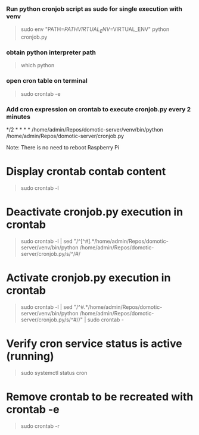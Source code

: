 ### Run python cronjob script as sudo for single execution with venv
> sudo env "PATH=$PATH VIRTUAL_ENV=$VIRTUAL_ENV" python cronjob.py

### obtain python interpreter path
> which python

### open cron table on terminal
> sudo crontab -e

### Add cron expression on crontab to execute cronjob.py every 2 minutes
*/2 * * * * /home/admin/Repos/domotic-server/venv/bin/python /home/admin/Repos/domotic-server/cronjob.py

Note: There is no need to reboot Raspberry Pi

# Display crontab contab content
> sudo crontab -l

# Deactivate cronjob.py execution in crontab
> sudo crontab -l | sed "/^[^#].*\/home\/admin\/Repos\/domotic-server\/venv\/bin\/python \/home\/admin\/Repos\/domotic-server\/cronjob.py/s/^/#/

# Activate cronjob.py execution in crontab
> sudo crontab -l | sed "/^#.*\/home\/admin\/Repos\/domotic-server\/venv\/bin\/python \/home\/admin\/Repos\/domotic-server\/cronjob.py/s/^#//" | sudo crontab -

# Verify cron service status is active (running)
> sudo systemctl status cron

# Remove crontab to be recreated with crontab -e
> sudo crontab -r
